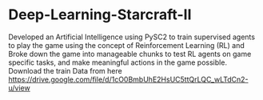 # Deep-Learning-Starcraft-II
Developed an Artificial Intelligence using PySC2 to train supervised agents to play the game using the concept of Reinforcement Learning (RL) and Broke down the game into manageable chunks to test RL agents on game specific tasks, and make meaningful actions in the game possible. 
Download the train Data from here https://drive.google.com/file/d/1cO0BmbUhE2HsUC5ttQrLQC_wLTdCn2-u/view
